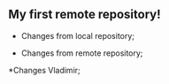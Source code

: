 ## My first remote repository!

* Changes from local repository;

* Changes from remote repository;

*Changes Vladimir;
